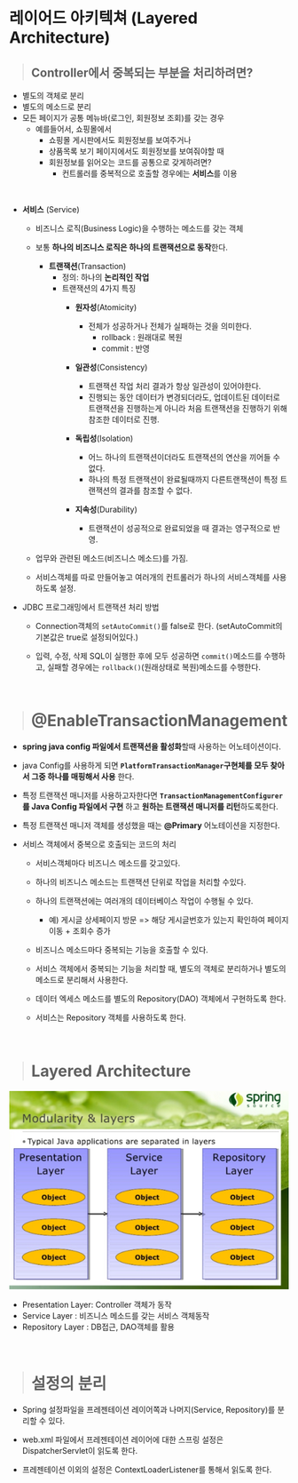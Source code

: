 # 레이어드 아키텍쳐 (Layered Architecture)

> ## Controller에서 중복되는 부분을 처리하려면?

- 별도의 객체로 분리
- 별도의 메소드로 분리
- 모든 페이지가 공통 메뉴바(로그인, 회원정보 조회)를 갖는 경우
  - 예를들어서, 쇼핑몰에서
    - 쇼핑몰 게시판에서도 회원정보를 보여주거나
    - 상품목록 보기 페이지에서도 회원정보를 보여줘야할 때
    - 회원정보를 읽어오는 코드를 공통으로 갖게하려면?
      - 컨트롤러를 중복적으로 호출할 경우에는 **서비스**를 이용

<br>

- **서비스** (Service)
  - 비즈니스 로직(Business Logic)을 수행하는 메소드를 갖는 객체
  - 보통 **하나의 비즈니스 로직은 하나의 트랜잭션으로 동작**한다.
    - **트랜잭션**(Transaction)
      - 정의: 하나의 **논리적인 작업**
      - 트랜잭션의 4가지 특징
        - **원자성**(Atomicity)
          - 전체가 성공하거나 전체가 실패하는 것을 의미한다.
            - rollback :  원래대로 복원
            - commit : 반영

        - **일관성**(Consistency)
          - 트랜잭션 작업 처리 결과가 항상 일관성이 있어야한다.
          - 진행되는 동안 데이터가 변경되더라도, 업데이트된 데이터로 트랜잭션을 진행하는게 아니라 처음 트랜잭션을 진행하기 위해 참조한 데이터로 진행.
        - **독립성**(Isolation)
          - 어느 하나의 트랜잭션이더라도 트랜잭션의 연산을 끼어들 수 없다.
          - 하나의 특정 트랜잭션이 완료될때까지 다른트랜잭션이 특정 트랜잭션의 결과를 참조할 수 없다.
        - **지속성**(Durability)
          - 트랜잭션이 성공적으로 완료되었을 때 결과는 영구적으로 반영.


  - 업무와 관련된 메소드(비즈니스 메소드)를 가짐.
  - 서비스객체를 따로 만들어놓고 여러개의 컨트롤러가 하나의 서비스객체를 사용하도록 설정.


- JDBC 프로그래밍에서 트랜잭션 처리 방법
  - Connection객체의 `setAutoCommit()`를 false로 한다. (setAutoCommit의 기본값은 true로 설정되어있다.)

  - 입력, 수정, 삭제 SQL이 실행한 후에 모두 성공하면 `commit()`메소드를 수행하고, 실패할 경우에는 `rollback()`(원래상태로 복원)메소드를 수행한다.


<br>

> # @EnableTransactionManagement

- **spring java config 파일에서 트랜잭션을 활성화**할때 사용하는 어노테이션이다.

- java Config를 사용하게 되면 **`PlatformTransactionManager`구현체를 모두 찾아서 그중 하나를 매핑해서 사용** 한다.

- 특정 트랜잭션 매니저를 사용하고자한다면 **`TransactionManagementConfigurer`를 Java Config 파일에서 구현** 하고 **원하는 트랜잭션 매니저를 리턴**하도록한다.

- 특정 트랜잭션 매니저 객체를 생성했을 때는 **@Primary** 어노테이션을 지정한다.


- 서비스 객체에서 중복으로 호출되는 코드의 처리
  - 서비스객체마다  비즈니스 메소드를 갖고있다.
  - 하나의 비즈니스 메소드는 트랜잭션 단위로 작업을 처리할 수있다.
  - 하나의 트랜잭션에는 여러개의 데이터베이스 작업이 수행될 수 있다.
    - 예) 게시글 상세페이지 방문 => 해당 게시글번호가 있는지 확인하여 페이지 이동 + 조회수 증가

  - 비즈니스 메소드마다 중복되는 기능을 호출할 수 있다.
  - 서비스 객체에서 중복되는 기능을 처리할 때, 별도의 객체로 분리하거나 별도의 메소드로 분리해서 사용한다.

  - 데이터 엑세스 메소드를 별도의 Repository(DAO) 객체에서 구현하도록 한다.
  - 서비스는 Repository 객체를 사용하도록 한다.


<br>

> # Layered Architecture

![](../imgs/la01.png)

- Presentation Layer: Controller 객체가 동작
- Service Layer : 비즈니스 메소드를 갖는 서비스 객체동작
- Repository Layer : DB접근, DAO객체를 활용

<br>

> # 설정의 분리

- Spring 설정파일을 프레젠테이션 레이어쪽과 나머지(Service, Repository)를 분리할 수 있다.

- web.xml 파일에서 프레젠테이션 레이어에 대한 스프링 설정은 DispatcherServlet이 읽도록 한다.

- 프레젠테이션 이외의 설정은 ContextLoaderListener를 통해서 읽도록 한다.
